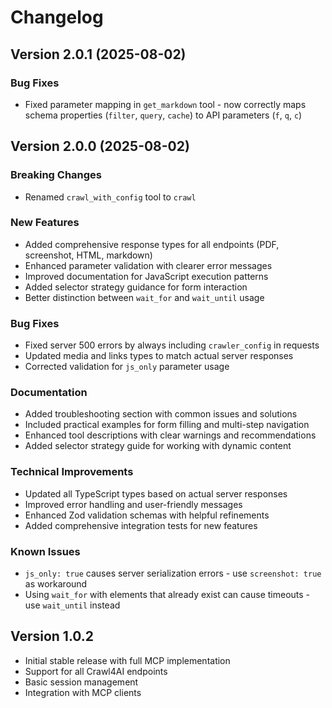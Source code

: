 # Changelog

## Version 2.0.1 (2025-08-02)

### Bug Fixes
- Fixed parameter mapping in `get_markdown` tool - now correctly maps schema properties (`filter`, `query`, `cache`) to API parameters (`f`, `q`, `c`)

## Version 2.0.0 (2025-08-02)

### Breaking Changes
- Renamed `crawl_with_config` tool to `crawl`

### New Features
- Added comprehensive response types for all endpoints (PDF, screenshot, HTML, markdown)
- Enhanced parameter validation with clearer error messages
- Improved documentation for JavaScript execution patterns
- Added selector strategy guidance for form interaction
- Better distinction between `wait_for` and `wait_until` usage

### Bug Fixes
- Fixed server 500 errors by always including `crawler_config` in requests
- Updated media and links types to match actual server responses
- Corrected validation for `js_only` parameter usage

### Documentation
- Added troubleshooting section with common issues and solutions
- Included practical examples for form filling and multi-step navigation
- Enhanced tool descriptions with clear warnings and recommendations
- Added selector strategy guide for working with dynamic content

### Technical Improvements
- Updated all TypeScript types based on actual server responses
- Improved error handling and user-friendly messages
- Enhanced Zod validation schemas with helpful refinements
- Added comprehensive integration tests for new features

### Known Issues
- `js_only: true` causes server serialization errors - use `screenshot: true` as workaround
- Using `wait_for` with elements that already exist can cause timeouts - use `wait_until` instead

## Version 1.0.2
- Initial stable release with full MCP implementation
- Support for all Crawl4AI endpoints
- Basic session management
- Integration with MCP clients